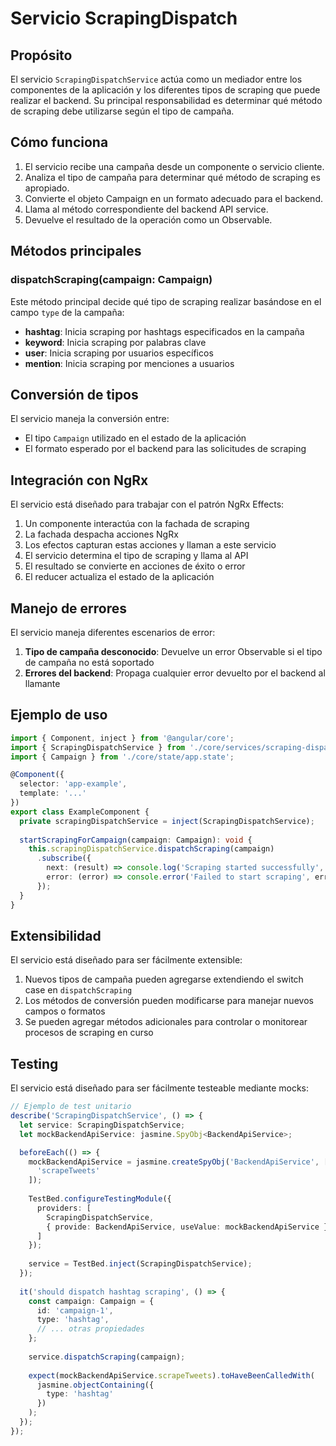 # Servicio ScrapingDispatch

## Propósito
El servicio `ScrapingDispatchService` actúa como un mediador entre los componentes de la aplicación y los diferentes tipos de scraping que puede realizar el backend. Su principal responsabilidad es determinar qué método de scraping debe utilizarse según el tipo de campaña.

## Cómo funciona
1. El servicio recibe una campaña desde un componente o servicio cliente.
2. Analiza el tipo de campaña para determinar qué método de scraping es apropiado.
3. Convierte el objeto Campaign en un formato adecuado para el backend.
4. Llama al método correspondiente del backend API service.
5. Devuelve el resultado de la operación como un Observable.

## Métodos principales

### dispatchScraping(campaign: Campaign)
Este método principal decide qué tipo de scraping realizar basándose en el campo `type` de la campaña:

- **hashtag**: Inicia scraping por hashtags especificados en la campaña
- **keyword**: Inicia scraping por palabras clave
- **user**: Inicia scraping por usuarios específicos
- **mention**: Inicia scraping por menciones a usuarios

## Conversión de tipos
El servicio maneja la conversión entre:
- El tipo `Campaign` utilizado en el estado de la aplicación
- El formato esperado por el backend para las solicitudes de scraping

## Integración con NgRx
El servicio está diseñado para trabajar con el patrón NgRx Effects:

1. Un componente interactúa con la fachada de scraping
2. La fachada despacha acciones NgRx
3. Los efectos capturan estas acciones y llaman a este servicio
4. El servicio determina el tipo de scraping y llama al API
5. El resultado se convierte en acciones de éxito o error
6. El reducer actualiza el estado de la aplicación

## Manejo de errores
El servicio maneja diferentes escenarios de error:

1. **Tipo de campaña desconocido**: Devuelve un error Observable si el tipo de campaña no está soportado
2. **Errores del backend**: Propaga cualquier error devuelto por el backend al llamante

## Ejemplo de uso

```typescript
import { Component, inject } from '@angular/core';
import { ScrapingDispatchService } from './core/services/scraping-dispatch.service';
import { Campaign } from './core/state/app.state';

@Component({
  selector: 'app-example',
  template: '...'
})
export class ExampleComponent {
  private scrapingDispatchService = inject(ScrapingDispatchService);
  
  startScrapingForCampaign(campaign: Campaign): void {
    this.scrapingDispatchService.dispatchScraping(campaign)
      .subscribe({
        next: (result) => console.log('Scraping started successfully', result),
        error: (error) => console.error('Failed to start scraping', error)
      });
  }
}
```

## Extensibilidad
El servicio está diseñado para ser fácilmente extensible:

1. Nuevos tipos de campaña pueden agregarse extendiendo el switch case en `dispatchScraping`
2. Los métodos de conversión pueden modificarse para manejar nuevos campos o formatos
3. Se pueden agregar métodos adicionales para controlar o monitorear procesos de scraping en curso

## Testing
El servicio está diseñado para ser fácilmente testeable mediante mocks:

```typescript
// Ejemplo de test unitario
describe('ScrapingDispatchService', () => {
  let service: ScrapingDispatchService;
  let mockBackendApiService: jasmine.SpyObj<BackendApiService>;

  beforeEach(() => {
    mockBackendApiService = jasmine.createSpyObj('BackendApiService', [
      'scrapeTweets'
    ]);
    
    TestBed.configureTestingModule({
      providers: [
        ScrapingDispatchService,
        { provide: BackendApiService, useValue: mockBackendApiService }
      ]
    });
    
    service = TestBed.inject(ScrapingDispatchService);
  });
  
  it('should dispatch hashtag scraping', () => {
    const campaign: Campaign = {
      id: 'campaign-1',
      type: 'hashtag',
      // ... otras propiedades
    };
    
    service.dispatchScraping(campaign);
    
    expect(mockBackendApiService.scrapeTweets).toHaveBeenCalledWith(
      jasmine.objectContaining({
        type: 'hashtag'
      })
    );
  });
});
```
